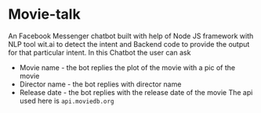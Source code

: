 # Movie-talk

An Facebook Messenger chatbot built with help of Node JS framework with NLP tool wit.ai to detect the intent
and Backend code to provide the output for that particular intent.
In this Chatbot the user can ask 
* Movie name - the bot replies the plot of the movie with a pic of the movie
* Director name - the bot replies with director name
* Release date - the bot replies with the release date of the movie
The api used here is `api.moviedb.org`
